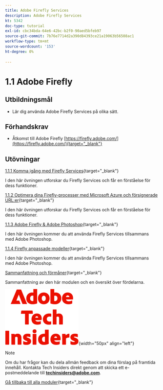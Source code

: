 ```yaml
---
title: Adobe Firefly Services
description: Adobe Firefly Services
kt: 5342
doc-type: tutorial
exl-id: cbc34bda-64e6-42bc-b2f0-90aed5bfeb97
source-git-commit: 7b76e7714d2a390d84393ce21a19063b56508ac1
workflow-type: tm+mt
source-wordcount: '153'
ht-degree: 0%

---
```


# 1.1 Adobe Firefly

## Utbildningsmål

- Lär dig använda Adobe Firefly Services på olika sätt.

## Förhandskrav

- Åtkomst till Adobe Firefly [https://firefly.adobe.com/](https://firefly.adobe.com/){target="_blank"}

## Utövningar

[1.1.1 Komma igång med Firefly Services](./ex1.md){target="_blank"}

I den här övningen utforskar du Firefly Services och får en förståelse för dess funktioner.

[1.1.2 Optimera dina Firefly-processer med Microsoft Azure och försignerade URL:er](./ex2.md){target="_blank"}

I den här övningen utforskar du Firefly Services och får en förståelse för dess funktioner.

[1.1.3 Adobe Firefly &amp; Adobe Photoshop](./ex3.md){target="_blank"}

I den här övningen kommer du att använda Firefly Services tillsammans med Adobe Photoshop.

[1.1.4 Firefly anpassade modeller](./ex4.md){target="_blank"}

I den här övningen kommer du att använda Firefly Services tillsammans med Adobe Photoshop.

[Sammanfattning och förmåner](./summary.md){target="_blank"}

Sammanfattning av den här modulen och en översikt över fördelarna.

![Tech Insiders](./../../../assets/images/techinsiders.png){width="50px" align="left"}

>[!NOTE]
>
>Om du har frågor kan du dela allmän feedback om dina förslag på framtida innehåll. Kontakta Tech Insiders direkt genom att skicka ett e-postmeddelande till **techinsiders@adobe.com**.

[Gå tillbaka till alla moduler](../../../overview.md){target="_blank"}
